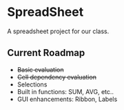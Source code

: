 # SpreadSheet
A spreadsheet project for our class.

## Current Roadmap
* ~~Basic evaluation~~
* ~~Cell dependency evaluation~~
* Selections
* Built in functions: SUM, AVG, etc..
* GUI enhancements: Ribbon, Labels
